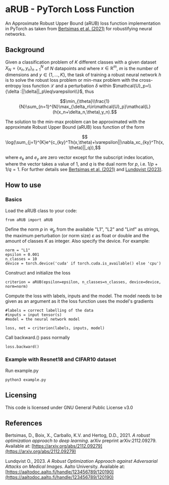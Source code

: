# aRUB - PyTorch Loss Function
An Approximate Robust Upper Bound (aRUB) loss function implementation in PyTorch as taken from [Bertsimas et al. (2021)](https://arxiv.org/abs/2112.09279) for robustifying neural networks.

## Background
Given a classification problem of $K$ different classes with a given dataset  $X_N=\{x_n, y_n\}_{n=1}^{N}$ of $N$ datapoints and where $x\in\mathbb{R}^m$, $m$ is the number of dimensions and $y\in\{1,...,K\}$, the task of training a robust neural network $h$ is to solve the robust loss problem or min-max problem with the cross-entropy loss function $\mathcal{L}$ and a perturbation $\delta$ within $\mathcal{U}_p=\\{\delta :||\delta||_p\leq\varepsilon\\}$, thus

$$\min_{\theta}\\frac{1}{N}\sum_{n=1}^{N}\max_{\delta_n\in\mathcal{U}_p}\mathcal{L}(h(x_n+\delta_n,\theta),y_n).$$

The solution to the min-max problem can be approximated with the approximate Robust Upper Bound (aRUB) loss function of the form

$$ \log(\sum_{j=1}^{K}e^{c_{ky}^Th(x,\theta)+\varepsilon||\nabla_xc_{ky}^Th(x,\theta)||_q}),$$

where $e_k$ and $e_y$ are zero vector except for the subscript index location, where the vector takes a value of 1, and $q$ is the dual norm for $p$, i.e. $1/p+1/q=1$. For further details see [Bertsimas et al. (2021)](https://arxiv.org/abs/2112.09279) and [Lundqvist (2023)](https://aaltodoc.aalto.fi/handle/123456789/120190).

## How to use

### Basics
Load the aRUB class to your code:
```
from aRUB import aRUB
```
Define the norm $p$ in $\mathcal{U}_p$ from the available "L1", "L2" and "Linf" as strings, the maximum perturbation (or norm size) $\varepsilon$ as float or double and the amount of classes $K$ as integer. Also specify the device. For example:
```
norm = "L1" 
epsilon = 0.001
n_classes = 10
device = torch.device('cuda' if torch.cuda.is_available() else 'cpu')
```
Construct and initialize the loss
```
criterion = aRUB(epsilon=epsilon, n_classes=n_classes, device=device, norm=norm)
```
Compute the loss with labels, inputs and the model. The model needs to be given as an argument as it the loss function uses the model's gradients
```
#labels = correct labelling of the data
#inputs = input tensor(s)
#model = the neural network model

loss, net = criterion(labels, inputs, model)
```
Call backward.() pass normally
```
loss.backward()
```

### Example with Resnet18 and CIFAR10 dataset

Run example.py
```
python3 example.py
```

## Licensing
This code is licensed under GNU General Public License v3.0

## References
Bertsimas, D., Boix, X., Carballo, K.V. and Hertog, D.D., 2021. *A robust optimization approach to deep learning*. arXiv preprint arXiv:2112.09279. Available at: [https://arxiv.org/abs/2112.09279](https://arxiv.org/abs/2112.09279)

Lundqvist O., 2023. *A Robust Optimization Approach against Adversarial Attacks on Medical Images*. Aalto University. Available at: [https://aaltodoc.aalto.fi/handle/123456789/120190](https://aaltodoc.aalto.fi/handle/123456789/120190)
